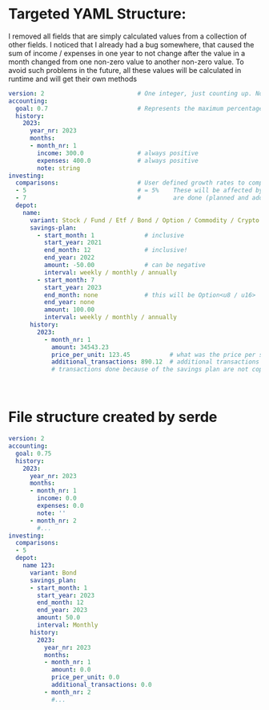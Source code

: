 # Targeted YAML Structure:

I removed all fields that are simply calculated values from a collection of other fields. I noticed that I already had a bug somewhere, that caused the sum of income / expenses in one year to not change after the value in a month changed from one non-zero value to another non-zero value. To avoid such problems in the future, all these values will be calculated in runtime and will get their own methods

```YAML
version: 2                          # One integer, just counting up. No x.y.z versioning                           
accounting:
  goal: 0.7                         # Represents the maximum percentage a user wants to spend of their income (per month/year)
  history:
    2023:
      year_nr: 2023
      months:
      - month_nr: 1
        income: 300.0               # always positive
        expenses: 400.0             # always positive
        note: string
investing:
  comparisons:                      # User defined growth rates to compare to
  - 5                               # = 5%    These will be affected by all transactions that
  - 7                               #         are done (planned and additional)
  depot:
    name:
      variant: Stock / Fund / Etf / Bond / Option / Commodity / Crypto
      savings-plan:
        - start_month: 1              # inclusive
          start_year: 2021
          end_month: 12               # inclusive!
          end_year: 2022
          amount: -50.00              # can be negative
          interval: weekly / monthly / annually
        - start_month: 7
          start_year: 2023
          end_month: none             # this will be Option<u8 / u16>
          end_year: none
          amount: 100.00
          interval: weekly / monthly / annually
      history: 
        2023:
          - month_nr: 1
            amount: 34543.23
            price_per_unit: 123.45           # what was the price per share at the time of adding this data?
            additional_transactions: 890.12  # additional transactions done, dividends would go here
            # transactions done because of the savings plan are not copied here
```
<br>

# File structure created by serde
```YAML
version: 2
accounting:
  goal: 0.75
  history:
    2023:
      year_nr: 2023
      months:
      - month_nr: 1
        income: 0.0
        expenses: 0.0
        note: ''
      - month_nr: 2
        #...
investing:
  comparisons:
  - 5
  depot:
    name 123:
      variant: Bond
      savings_plan:
      - start_month: 1
        start_year: 2023
        end_month: 12
        end_year: 2023
        amount: 50.0
        interval: Monthly
      history:
        2023:
          year_nr: 2023
          months:
          - month_nr: 1
            amount: 0.0
            price_per_unit: 0.0
            additional_transactions: 0.0
          - month_nr: 2
            #...
```
